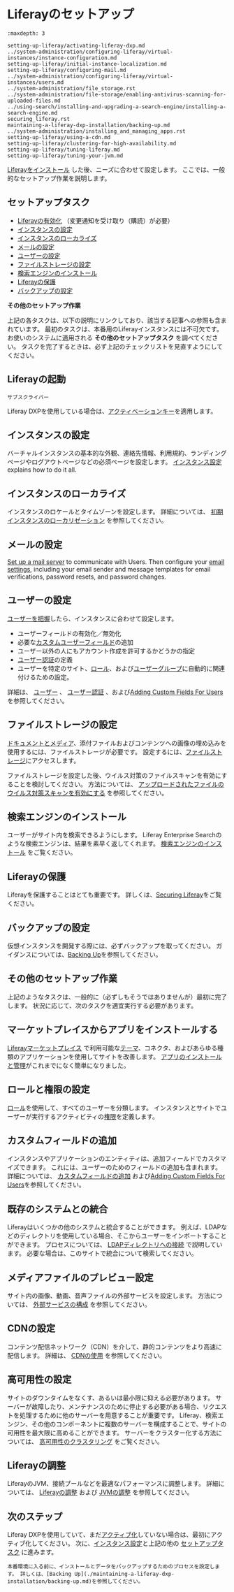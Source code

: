 # Liferayのセットアップ

```{toctree}
:maxdepth: 3

setting-up-liferay/activating-liferay-dxp.md
../system-administration/configuring-liferay/virtual-instances/instance-configuration.md
setting-up-liferay/initial-instance-localization.md
setting-up-liferay/configuring-mail.md
../system-administration/configuring-liferay/virtual-instances/users.md
../system-administration/file_storage.rst
../system-administration/file-storage/enabling-antivirus-scanning-for-uploaded-files.md
../using-search/installing-and-upgrading-a-search-engine/installing-a-search-engine.md
securing_liferay.rst
maintaining-a-liferay-dxp-installation/backing-up.md
../system-administration/installing_and_managing_apps.rst
setting-up-liferay/using-a-cdn.md
setting-up-liferay/clustering-for-high-availability.md
setting-up-liferay/tuning-liferay.md
setting-up-liferay/tuning-your-jvm.md
```

[Liferayをインストール](./installing_liferay.html) した後、ニーズに合わせて設定します。 ここでは、一般的なセットアップ作業を説明します。

<a name="activate-liferay" />

## セットアップタスク

* [Liferayの有効化](#activate-liferay) （変更通知を受け取り（購読）が必要）
* [インスタンスの設定](#configure-your-instance)
* [インスタンスのローカライズ](#localize-your-instance)
* [メールの設定](#configure-mail)
* [ユーザーの設定](#configure-users)
* [ファイルストレージの設定](#configure-file-storage)
* [検索エンジンのインストール](#install-a-search-engine)
* [Liferayの保護](#securre-liferay)
* [バックアップの設定](#configure-backups)

**その他のセットアップ作業**

上記の各タスクは、以下の説明にリンクしており、該当する記事への参照も含まれています。 最初のタスクは、本番用のLiferayインスタンスには不可欠です。 お使いのシステムに適用される **その他のセットアップタスク** を調べてください。 タスクを完了するときは、必ず上記のチェックリストを見直すようにしてください。

<a name="activate-liferay" />

## Liferayの起動

`サブスクライバー`

Liferay DXPを使用している場合は、[アクティベーションキー](./setting-up-liferay/activating-liferay-dxp.md)を適用します。

<a name="localize-your-instance" />

<a name="configure-your-instance" />

## インスタンスの設定

バーチャルインスタンスの基本的な外観、連絡先情報、利用規約、ランディングページやログアウトページなどの必須ページを設定します。 [インスタンス設定](../system-administration/configuring-liferay/virtual-instances/instance-configuration.md) explains how to do it all.

<a name="configure-mail" />

<a name="localize-your-instance" />

## インスタンスのローカライズ

インスタンスのロケールとタイムゾーンを設定します。 詳細については、 [初期インスタンスのローカリゼーション](./setting-up-liferay/initial-instance-localization.md) を参照してください。

<a name="configure-users" />

<a name="configure-mail" />

## メールの設定

[Set up a mail server](./setting-up-liferay/configuring-mail/connecting-to-a-mail-server.md) to communicate with Users. Then configure your [email settings](../system-administration/configuring-liferay/virtual-instances/email-settings.md), including your email sender and message templates for email verifications, password resets, and password changes.

<a name="configure-file-storage" />

<a name="configure-users" />

## ユーザーの設定

[ユーザーを把握](../users-and-permissions/users/understanding-users.md)したら、インスタンスに合わせて設定します。

* ユーザーフィールドの有効化／無効化
* 必要な[カスタムユーザーフィールド](../users-and-permissions/users/adding-custom-fields-to-users.md)の追加
* ユーザー以外の人にもアカウント作成を許可するかどうかの指定
* [ユーザー認証](./securing-liferay/authentication-basics.md)の定義
* ユーザーを特定のサイト、[ロール](../users-and-permissions/roles-and-permissions/understanding-roles-and-permissions.md)、および[ユーザーグループ](../users-and-permissions/user-groups.md)に自動的に関連付けるための設定。

詳細は、 [ユーザー](../system-administration/configuring-liferay/virtual-instances/users.md) 、 [ユーザー認証](../system-administration/configuring-liferay/virtual-instances/user-authentication.md) 、および[Adding Custom Fields For Users](../users-and-permissions/users/adding-custom-fields-to-users.md)を参照してください。

<a name="install-a-search-engine" />

<a name="configure-file-storage" />

## ファイルストレージの設定

[ドキュメントとメディア](../content-authoring-and-management/documents-and-media/documents-and-media-overview.md)、添付ファイルおよびコンテンツへの画像の埋め込みを使用するには、ファイルストレージが必要です。  設定するには、[ファイルストレージ](../system-administration/file-storage/configuring-file-storage.md)にアクセスします。

ファイルストレージを設定した後、ウイルス対策のファイルスキャンを有効にすることを検討してください。 方法については、 [アップロードされたファイルのウイルス対策スキャンを有効にする](../system-administration/file-storage/enabling-antivirus-scanning-for-uploaded-files.md) を参照してください。

<a name="install-a-search-engine" />

## 検索エンジンのインストール

ユーザーがサイト内を検索できるようにします。 Liferay Enterprise Searchのような検索エンジンは、結果を素早く返してくれます。 [検索エンジンのインストール](../using-search/installing-and-upgrading-a-search-engine/installing-a-search-engine.md) をご覧ください。

<a name="configure-backups" />

<a name="secure-liferay" />

## Liferayの保護

Liferayを保護することはとても重要です。 詳しくは、[Securing Liferay](./securing-liferay/securing-liferay.md)をご覧ください。

<a name="other-setup-tasks" />

<a name="configure-backups" />

## バックアップの設定

仮想インスタンスを開発する際には、必ずバックアップを取ってください。 ガイダンスについては、[Backing Up](./maintaining-a-liferay-dxp-installation/backing-up.md)を参照してください。

<a name="install-apps-from-marketplace" />

<a name="other-setup-tasks" />

## その他のセットアップ作業

上記のようなタスクは、一般的に（必ずしもそうではありませんが）最初に完了します。 状況に応じて、次のタスクを適宜実行する必要があります。

<a name="configure-roles-and-permissions" />

<a name="install-apps-from-marketplace" />

## マーケットプレイスからアプリをインストールする

[Liferayマーケットプレイス](https://web.liferay.com/marketplace) で利用可能な[テーマ](../getting-started/changing-your-sites-appearance.md)、コネクタ、およびあらゆる種類のアプリケーションを使用してサイトを改善します。 [アプリのインストールと管理](../system-administration/installing-and-managing-apps/getting-started/installing-and-managing-apps.md)がこれまでになく簡単になりました。

<a name="add-custom-fields" />

<a name="configure-roles-and-permissions" />

## ロールと権限の設定

[ロール](../users-and-permissions/roles-and-permissions/understanding-roles-and-permissions.md)を使用して、すべてのユーザーを分類します。 インスタンスとサイトでユーザーが実行するアクティビティの[権限](../users-and-permissions/roles-and-permissions/defining-role-permissions.md)を定義します。

<a name="integrate-with-existing-systems" />

<a name="add-custom-fields" />

## カスタムフィールドの追加

インスタンスやアプリケーションのエンティティは、追加フィールドでカスタマイズできます。 これには、ユーザーのためのフィールドの追加も含まれます。 詳細については、 [カスタムフィールドの追加](../system-administration/configuring-liferay/adding-custom-fields.md) および[Adding Custom Fields For Users](../users-and-permissions/users/adding-custom-fields-to-users.md)を参照してください。

<a name="configure-media-file-previews" />

<a name="integrate-with-existing-systems" />

## 既存のシステムとの統合

Liferayはいくつかの他のシステムと統合することができます。 例えば、LDAPなどのディレクトリを使用している場合、そこからユーザーをインポートすることができます。 プロセスについては、 [LDAPディレクトリへの接続](../users-and-permissions/connecting-to-a-user-directory/connecting-to-an-ldap-directory.md) で説明しています。 必要な場合は、このサイトで統合について検索してください。

<a name="configure-a-cdn" />

<a name="configure-media-file-previews" />

## メディアファイルのプレビュー設定

サイト内の画像、動画、音声ファイルの外部サービスを設定します。 方法については、 [外部サービスの構成](../system-administration/using-the-server-administration-panel/configuring-external-services.md) を参照してください。

<a name="configure-a-cdn" />

## CDNの設定

コンテンツ配信ネットワーク（CDN）を介して、静的コンテンツをより高速に配信します。 詳細は、 [CDNの使用](./setting-up-liferay/using-a-cdn.md) を参照してください。

<a name="tune-liferay" />

<a name="configure-high-availability" />

## 高可用性の設定

サイトのダウンタイムをなくす、あるいは最小限に抑える必要があります。 サーバーが故障したり、メンテナンスのために停止する必要がある場合、リクエストを処理するために他のサーバーを用意することが重要です。 Liferay、検索エンジン、その他のコンポーネントに複数のサーバーを構成することで、サイトの可用性を最大限に高めることができます。 サーバーをクラスター化する方法については、 [高可用性のクラスタリング](./setting-up-liferay/clustering-for-high-availability.md) をご覧ください。

<a name="whats-next" />

<a name="tune-liferay" />

## Liferayの調整

LiferayのJVM、接続プールなどを最適なパフォーマンスに調整します。 詳細については、 [Liferayの調整](./setting-up-liferay/tuning-liferay.md) および [JVMの調整](./setting-up-liferay/tuning-your-jvm.md) を参照してください。

<a name="次のステップ" />

<a name="whats-next" />

## 次のステップ

Liferay DXPを使用していて、まだ[アクティブ化](./setting-up-liferay/activating-liferay-dxp.md)していない場合は、最初にアクティブ化してください。 次に、[インスタンス設定](../system-administration/configuring-liferay/virtual-instances/instance-configuration.md)と上記の他の [セットアップタスク](#setup-tasks) に進みます。

```{important}
本番環境に入る前に、インストールとデータをバックアップするためのプロセスを設定します。 詳しくは、[Backing Up](./maintaining-a-liferay-dxp-installation/backing-up.md)を参照してください。
```
